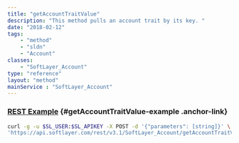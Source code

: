 ```yaml
---
title: "getAccountTraitValue"
description: "This method pulls an account trait by its key. "
date: "2018-02-12"
tags:
    - "method"
    - "sldn"
    - "Account"
classes:
    - "SoftLayer_Account"
type: "reference"
layout: "method"
mainService : "SoftLayer_Account"
---
```


### [REST Example](#getAccountTraitValue-example) <a href="/article/rest/"><i class="fas fa-question"></i></a> {#getAccountTraitValue-example .anchor-link} 
```bash
curl -g -u $SL_USER:$SL_APIKEY -X POST -d '{"parameters": [string]}' \
'https://api.softlayer.com/rest/v3.1/SoftLayer_Account/getAccountTraitValue'
```
